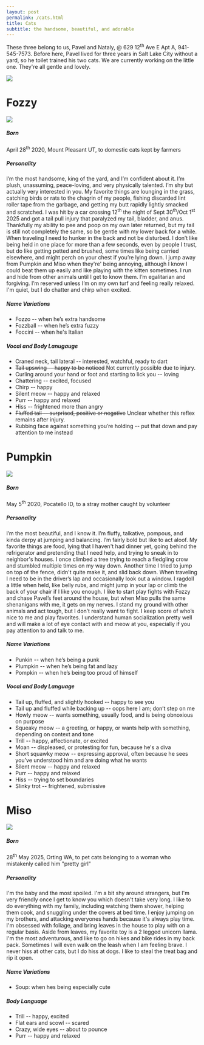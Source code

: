 ```yaml
---
layout: post
permalink: /cats.html
title: Cats
subtitle: the handsome, beautiful, and adorable
---
```


These three belong to us, Pavel and Nataly, @ 629 12<sup>th</sup> Ave E Apt A, 941-545-7573. Before here, Pavel lived for three years in Salt Lake City without a yard, so he toilet trained his two cats. We are currently working on the little one. They're all gentle and lovely.

<img src="/assets/cats.jpg"/>

# Fozzy
<img src="/assets/fozzy.jpg"/>

##### Born
April 28<sup>th</sup> 2020, Mount Pleasant UT, to domestic cats kept by farmers

##### Personality
I’m the most handsome, king of the yard, and I’m confident about it. I’m plush, unassuming, peace-loving, and very physically talented. I’m shy but actually very interested in you. My favorite things are lounging in the grass, catching birds or rats to the chagrin of my people, fishing discarded lint roller tape from the garbage, and getting my butt rapidly lightly smacked and scratched. I was hit by a car crossing 12<sup>th</sup> the night of Sept 30<sup>th</sup>/Oct 1<sup>st</sup> 2025 and got a tail pull injury that paralyzed my tail, bladder, and anus. Thankfully my ability to pee and poop on my own later returned, but my tail is still not completely the same, so be gentle with my lower back for a while. When traveling I need to hunker in the back and not be disturbed. I don’t like being held in one place for more than a few seconds, even by people I trust, but do like getting petted and brushed, some times like being carried elsewhere, and might perch on your chest if you’re lying down. I jump away from Pumpkin and Miso when they're' being annoying, although I know I could beat them up easily and like playing with the kitten sometimes. I run and hide from other animals until I get to know them. I’m egalitarian and forgiving. I’m reserved unless I’m on my own turf and feeling really relaxed. I'm quiet, but I do chatter and chirp when excited.

##### Name Variations
- Fozzo -- when he’s extra handsome
- Fozzball -- when he’s extra fuzzy
- Foccini -- when he's Italian

##### Vocal and Body Lanugauge
- Craned neck, tail lateral -- interested, watchful, ready to dart
- <div><s>Tail upswing -- happy to be noticed</s> Not currently possible due to injury.</div>
- Curling around your hand or foot and starting to lick you -- loving
- Chattering -- excited, focused
- Chirp -- happy
- Silent meow -- happy and relaxed
- Purr -- happy and relaxed
- Hiss -- frightened more than angry
- <div><s>Fluffed tail -- surprised, positive or negative</s> Unclear whether this reflex remains after injury.</div>
- Rubbing face against something you’re holding -- put that down and pay attention to me instead

# Pumpkin
<img src="/assets/pumpkin.jpg"/> 

##### Born
May 5<sup>th</sup> 2020, Pocatello ID, to a stray mother caught by volunteer

##### Personality
I’m the most beautiful, and I know it. I’m fluffy, talkative, pompous, and kinda derpy at jumping and balancing. I’m fairly bold but like to act aloof. My favorite things are food, lying that I haven't had dinner yet, going behind the refrigerator and pretending that I need help, and trying to sneak in to neighbor's houses. I once climbed a tree trying to reach a fledgling crow and stumbled multiple times on my way down. Another time I tried to jump on top of the fence, didn't quite make it, and slid back down. When traveling I need to be in the driver’s lap and occasionally look out a window. I ragdoll a little when held, like belly rubs, and might jump in your lap or climb the back of your chair if I like you enough. I like to start play fights with Fozzy and chase Pavel’s feet around the house, but when Miso pulls the same shenanigans with me, it gets on my nerves. I stand my ground with other animals and act tough, but I don’t really want to fight. I keep score of who’s nice to me and play favorites. I understand human socialization pretty well and will make a lot of eye contact with and meow at you, especially if you pay attention to and talk to me.

##### Name Variations
- Punkin -- when he’s being a punk
- Plumpkin -- when he’s being fat and lazy
- Pompkin -- when he’s being too proud of himself

##### Vocal and Body Language
- Tail up, fluffed, and slightly hooked -- happy to see you
- Tail up and fluffed while backing up -- oops here I am; don’t step on me
- Howly meow -- wants something, usually food, and is being obnoxious on purpose
- Squeaky meow -- a greeting, or happy, or wants help with something, depending on context and tone
- Trill -- happy, affectionate, or excited
- Moan -- displeased, or protesting for fun, because he's a diva
- Short squawky meow -- expressing approval, often because he sees you’ve understood him and are doing what he wants
- Silent meow -- happy and relaxed
- Purr -- happy and relaxed
- Hiss -- trying to set boundaries
- Slinky trot -- frightened, submissive

# Miso
<img src="/assets/miso.jpg"/>

##### Born
28<sup>th</sup> May 2025, Orting WA, to pet cats belonging to a woman who mistakenly called him "pretty girl"

##### Personality
I'm the baby and the most spoiled. I'm a bit shy around strangers, but I'm very friendly once I get to know you which doesn't take very long. I like to do everything with my family, including watching them shower, helping them cook, and snuggling under the covers at bed time. I enjoy jumping on my brothers, and attacking everyones hands because it's always play time.  I'm obsessed with foliage, and bring leaves in the house to play with on a regular basis. Aside from leaves, my favorite toy is a 2 legged unicorn llama. I'm the most adventurous, and like to go on hikes and bike rides in my back pack. Sometimes I will even walk on the leash when I am feeling brave. I never hiss at other cats, but I do hiss at dogs. I like to steal the treat bag and rip it open.

##### Name Variations
- Soup: when hes being especially cute 

##### Body Language
- Trill -- happy, excited
- Flat ears and scowl -- scared
- Crazy, wide eyes -- about to pounce
- Purr -- happy and relaxed

